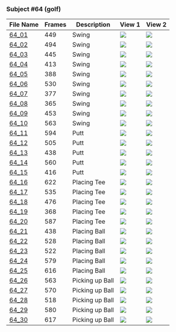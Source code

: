 ### Subject #64 (golf)
|File Name|Frames|Description|View 1|View 2|
|-|-|-|-|-|
|[64_01](https://github.com/Shriinivas/cmubvh/raw/main/Sequence-060-075/64/Data/64_01.zip)|449|Swing|<img src="https://github.com/Shriinivas/cmubvhgifs/blob/main/Sequence-060-075/64/64_01_0.gif"/>|<img src="https://github.com/Shriinivas/cmubvhgifs/blob/main/Sequence-060-075/64/64_01_1.gif"/>|
|[64_02](https://github.com/Shriinivas/cmubvh/raw/main/Sequence-060-075/64/Data/64_02.zip)|494|Swing|<img src="https://github.com/Shriinivas/cmubvhgifs/blob/main/Sequence-060-075/64/64_02_0.gif"/>|<img src="https://github.com/Shriinivas/cmubvhgifs/blob/main/Sequence-060-075/64/64_02_1.gif"/>|
|[64_03](https://github.com/Shriinivas/cmubvh/raw/main/Sequence-060-075/64/Data/64_03.zip)|445|Swing|<img src="https://github.com/Shriinivas/cmubvhgifs/blob/main/Sequence-060-075/64/64_03_0.gif"/>|<img src="https://github.com/Shriinivas/cmubvhgifs/blob/main/Sequence-060-075/64/64_03_1.gif"/>|
|[64_04](https://github.com/Shriinivas/cmubvh/raw/main/Sequence-060-075/64/Data/64_04.zip)|413|Swing|<img src="https://github.com/Shriinivas/cmubvhgifs/blob/main/Sequence-060-075/64/64_04_0.gif"/>|<img src="https://github.com/Shriinivas/cmubvhgifs/blob/main/Sequence-060-075/64/64_04_1.gif"/>|
|[64_05](https://github.com/Shriinivas/cmubvh/raw/main/Sequence-060-075/64/Data/64_05.zip)|388|Swing|<img src="https://github.com/Shriinivas/cmubvhgifs/blob/main/Sequence-060-075/64/64_05_0.gif"/>|<img src="https://github.com/Shriinivas/cmubvhgifs/blob/main/Sequence-060-075/64/64_05_1.gif"/>|
|[64_06](https://github.com/Shriinivas/cmubvh/raw/main/Sequence-060-075/64/Data/64_06.zip)|530|Swing|<img src="https://github.com/Shriinivas/cmubvhgifs/blob/main/Sequence-060-075/64/64_06_0.gif"/>|<img src="https://github.com/Shriinivas/cmubvhgifs/blob/main/Sequence-060-075/64/64_06_1.gif"/>|
|[64_07](https://github.com/Shriinivas/cmubvh/raw/main/Sequence-060-075/64/Data/64_07.zip)|377|Swing|<img src="https://github.com/Shriinivas/cmubvhgifs/blob/main/Sequence-060-075/64/64_07_0.gif"/>|<img src="https://github.com/Shriinivas/cmubvhgifs/blob/main/Sequence-060-075/64/64_07_1.gif"/>|
|[64_08](https://github.com/Shriinivas/cmubvh/raw/main/Sequence-060-075/64/Data/64_08.zip)|365|Swing|<img src="https://github.com/Shriinivas/cmubvhgifs/blob/main/Sequence-060-075/64/64_08_0.gif"/>|<img src="https://github.com/Shriinivas/cmubvhgifs/blob/main/Sequence-060-075/64/64_08_1.gif"/>|
|[64_09](https://github.com/Shriinivas/cmubvh/raw/main/Sequence-060-075/64/Data/64_09.zip)|453|Swing|<img src="https://github.com/Shriinivas/cmubvhgifs/blob/main/Sequence-060-075/64/64_09_0.gif"/>|<img src="https://github.com/Shriinivas/cmubvhgifs/blob/main/Sequence-060-075/64/64_09_1.gif"/>|
|[64_10](https://github.com/Shriinivas/cmubvh/raw/main/Sequence-060-075/64/Data/64_10.zip)|563|Swing|<img src="https://github.com/Shriinivas/cmubvhgifs/blob/main/Sequence-060-075/64/64_10_0.gif"/>|<img src="https://github.com/Shriinivas/cmubvhgifs/blob/main/Sequence-060-075/64/64_10_1.gif"/>|
|[64_11](https://github.com/Shriinivas/cmubvh/raw/main/Sequence-060-075/64/Data/64_11.zip)|594|Putt|<img src="https://github.com/Shriinivas/cmubvhgifs/blob/main/Sequence-060-075/64/64_11_0.gif"/>|<img src="https://github.com/Shriinivas/cmubvhgifs/blob/main/Sequence-060-075/64/64_11_1.gif"/>|
|[64_12](https://github.com/Shriinivas/cmubvh/raw/main/Sequence-060-075/64/Data/64_12.zip)|505|Putt|<img src="https://github.com/Shriinivas/cmubvhgifs/blob/main/Sequence-060-075/64/64_12_0.gif"/>|<img src="https://github.com/Shriinivas/cmubvhgifs/blob/main/Sequence-060-075/64/64_12_1.gif"/>|
|[64_13](https://github.com/Shriinivas/cmubvh/raw/main/Sequence-060-075/64/Data/64_13.zip)|438|Putt|<img src="https://github.com/Shriinivas/cmubvhgifs/blob/main/Sequence-060-075/64/64_13_0.gif"/>|<img src="https://github.com/Shriinivas/cmubvhgifs/blob/main/Sequence-060-075/64/64_13_1.gif"/>|
|[64_14](https://github.com/Shriinivas/cmubvh/raw/main/Sequence-060-075/64/Data/64_14.zip)|560|Putt|<img src="https://github.com/Shriinivas/cmubvhgifs/blob/main/Sequence-060-075/64/64_14_0.gif"/>|<img src="https://github.com/Shriinivas/cmubvhgifs/blob/main/Sequence-060-075/64/64_14_1.gif"/>|
|[64_15](https://github.com/Shriinivas/cmubvh/raw/main/Sequence-060-075/64/Data/64_15.zip)|416|Putt|<img src="https://github.com/Shriinivas/cmubvhgifs/blob/main/Sequence-060-075/64/64_15_0.gif"/>|<img src="https://github.com/Shriinivas/cmubvhgifs/blob/main/Sequence-060-075/64/64_15_1.gif"/>|
|[64_16](https://github.com/Shriinivas/cmubvh/raw/main/Sequence-060-075/64/Data/64_16.zip)|622|Placing Tee|<img src="https://github.com/Shriinivas/cmubvhgifs/blob/main/Sequence-060-075/64/64_16_0.gif"/>|<img src="https://github.com/Shriinivas/cmubvhgifs/blob/main/Sequence-060-075/64/64_16_1.gif"/>|
|[64_17](https://github.com/Shriinivas/cmubvh/raw/main/Sequence-060-075/64/Data/64_17.zip)|535|Placing Tee|<img src="https://github.com/Shriinivas/cmubvhgifs/blob/main/Sequence-060-075/64/64_17_0.gif"/>|<img src="https://github.com/Shriinivas/cmubvhgifs/blob/main/Sequence-060-075/64/64_17_1.gif"/>|
|[64_18](https://github.com/Shriinivas/cmubvh/raw/main/Sequence-060-075/64/Data/64_18.zip)|476|Placing Tee|<img src="https://github.com/Shriinivas/cmubvhgifs/blob/main/Sequence-060-075/64/64_18_0.gif"/>|<img src="https://github.com/Shriinivas/cmubvhgifs/blob/main/Sequence-060-075/64/64_18_1.gif"/>|
|[64_19](https://github.com/Shriinivas/cmubvh/raw/main/Sequence-060-075/64/Data/64_19.zip)|368|Placing Tee|<img src="https://github.com/Shriinivas/cmubvhgifs/blob/main/Sequence-060-075/64/64_19_0.gif"/>|<img src="https://github.com/Shriinivas/cmubvhgifs/blob/main/Sequence-060-075/64/64_19_1.gif"/>|
|[64_20](https://github.com/Shriinivas/cmubvh/raw/main/Sequence-060-075/64/Data/64_20.zip)|587|Placing Tee|<img src="https://github.com/Shriinivas/cmubvhgifs/blob/main/Sequence-060-075/64/64_20_0.gif"/>|<img src="https://github.com/Shriinivas/cmubvhgifs/blob/main/Sequence-060-075/64/64_20_1.gif"/>|
|[64_21](https://github.com/Shriinivas/cmubvh/raw/main/Sequence-060-075/64/Data/64_21.zip)|438|Placing Ball|<img src="https://github.com/Shriinivas/cmubvhgifs/blob/main/Sequence-060-075/64/64_21_0.gif"/>|<img src="https://github.com/Shriinivas/cmubvhgifs/blob/main/Sequence-060-075/64/64_21_1.gif"/>|
|[64_22](https://github.com/Shriinivas/cmubvh/raw/main/Sequence-060-075/64/Data/64_22.zip)|528|Placing Ball|<img src="https://github.com/Shriinivas/cmubvhgifs/blob/main/Sequence-060-075/64/64_22_0.gif"/>|<img src="https://github.com/Shriinivas/cmubvhgifs/blob/main/Sequence-060-075/64/64_22_1.gif"/>|
|[64_23](https://github.com/Shriinivas/cmubvh/raw/main/Sequence-060-075/64/Data/64_23.zip)|522|Placing Ball|<img src="https://github.com/Shriinivas/cmubvhgifs/blob/main/Sequence-060-075/64/64_23_0.gif"/>|<img src="https://github.com/Shriinivas/cmubvhgifs/blob/main/Sequence-060-075/64/64_23_1.gif"/>|
|[64_24](https://github.com/Shriinivas/cmubvh/raw/main/Sequence-060-075/64/Data/64_24.zip)|579|Placing Ball|<img src="https://github.com/Shriinivas/cmubvhgifs/blob/main/Sequence-060-075/64/64_24_0.gif"/>|<img src="https://github.com/Shriinivas/cmubvhgifs/blob/main/Sequence-060-075/64/64_24_1.gif"/>|
|[64_25](https://github.com/Shriinivas/cmubvh/raw/main/Sequence-060-075/64/Data/64_25.zip)|616|Placing Ball|<img src="https://github.com/Shriinivas/cmubvhgifs/blob/main/Sequence-060-075/64/64_25_0.gif"/>|<img src="https://github.com/Shriinivas/cmubvhgifs/blob/main/Sequence-060-075/64/64_25_1.gif"/>|
|[64_26](https://github.com/Shriinivas/cmubvh/raw/main/Sequence-060-075/64/Data/64_26.zip)|563|Picking up Ball|<img src="https://github.com/Shriinivas/cmubvhgifs/blob/main/Sequence-060-075/64/64_26_0.gif"/>|<img src="https://github.com/Shriinivas/cmubvhgifs/blob/main/Sequence-060-075/64/64_26_1.gif"/>|
|[64_27](https://github.com/Shriinivas/cmubvh/raw/main/Sequence-060-075/64/Data/64_27.zip)|570|Picking up Ball|<img src="https://github.com/Shriinivas/cmubvhgifs/blob/main/Sequence-060-075/64/64_27_0.gif"/>|<img src="https://github.com/Shriinivas/cmubvhgifs/blob/main/Sequence-060-075/64/64_27_1.gif"/>|
|[64_28](https://github.com/Shriinivas/cmubvh/raw/main/Sequence-060-075/64/Data/64_28.zip)|518|Picking up Ball|<img src="https://github.com/Shriinivas/cmubvhgifs/blob/main/Sequence-060-075/64/64_28_0.gif"/>|<img src="https://github.com/Shriinivas/cmubvhgifs/blob/main/Sequence-060-075/64/64_28_1.gif"/>|
|[64_29](https://github.com/Shriinivas/cmubvh/raw/main/Sequence-060-075/64/Data/64_29.zip)|580|Picking up Ball|<img src="https://github.com/Shriinivas/cmubvhgifs/blob/main/Sequence-060-075/64/64_29_0.gif"/>|<img src="https://github.com/Shriinivas/cmubvhgifs/blob/main/Sequence-060-075/64/64_29_1.gif"/>|
|[64_30](https://github.com/Shriinivas/cmubvh/raw/main/Sequence-060-075/64/Data/64_30.zip)|617|Picking up Ball|<img src="https://github.com/Shriinivas/cmubvhgifs/blob/main/Sequence-060-075/64/64_30_0.gif"/>|<img src="https://github.com/Shriinivas/cmubvhgifs/blob/main/Sequence-060-075/64/64_30_1.gif"/>|
